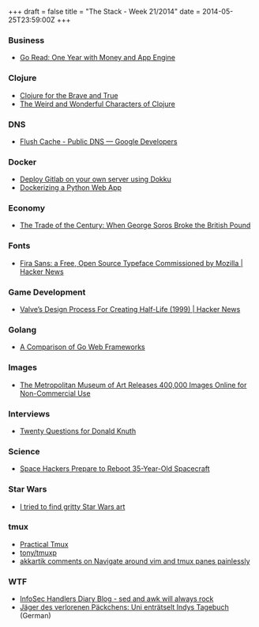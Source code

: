+++
draft = false
title = "The Stack - Week 21/2014"
date = 2014-05-25T23:59:00Z
+++



### Business

 - [Go Read: One Year with Money and App Engine][Goreadoneyearwithmoneyandappenginemattjibson]

[Goreadoneyearwithmoneyandappenginemattjibson]: http://mattjibson.com/blog/2014/03/13/goread-one-year-with-money-and-app-engine/


### Clojure

 - [Clojure for the Brave and True][Functionalprogrammingclojureforthebraveandtrue]
 - [The Weird and Wonderful Characters of Clojure][Theweirdandwonderfulcharactersofclojure]

[Functionalprogrammingclojureforthebraveandtrue]: http://www.braveclojure.com/functional-programming/?again
[Theweirdandwonderfulcharactersofclojure]: http://yobriefca.se/blog/2014/05/19/the-weird-and-wonderful-characters-of-clojure/


### DNS

 - [Flush Cache - Public DNS — Google Developers][Flushcachepublicdnsgoogledevelopers]

[Flushcachepublicdnsgoogledevelopers]: https://developers.google.com/speed/public-dns/cache


### Docker

 - [Deploy Gitlab on your own server using Dokku][Deploygitlabonyourownserverusingdokkubytemarkblog]
 - [Dockerizing a Python Web App][Dockerizingapythonwebappapplicationmanagementblog]

[Deploygitlabonyourownserverusingdokkubytemarkblog]: http://blog.bytemark.co.uk/2014/05/23/deploy-gitlab-on-your-own-server-using-dokku
[Dockerizingapythonwebappapplicationmanagementblog]: http://blogs.aws.amazon.com/application-management/post/Tx1ZLAHMVBEDCOC/Dockerizing-a-Python-Web-App


### Economy

 - [The Trade of the Century: When George Soros Broke the British Pound][Thetradeofthecenturywhengeorgesorosbrokethebritishpound]

[Thetradeofthecenturywhengeorgesorosbrokethebritishpound]: http://priceonomics.com/the-trade-of-the-century-when-george-soros-broke/


### Fonts

 - [Fira Sans: a Free, Open Source Typeface Commissioned by Mozilla | Hacker News][Firasansafreeopensourcetypefacecommissionedbymozillahackernews]

[Firasansafreeopensourcetypefacecommissionedbymozillahackernews]: https://news.ycombinator.com/item?id=7792462


### Game Development

 - [Valve’s Design Process For Creating Half-Life (1999) | Hacker News][Valvesdesignprocessforcreatinghalflife1999hackernews]

[Valvesdesignprocessforcreatinghalflife1999hackernews]: https://news.ycombinator.com/item?id=7761030


### Golang

 - [A Comparison of Go Web Frameworks][Acomparisonofgowebframeworks]

[Acomparisonofgowebframeworks]: http://corner.squareup.com/2014/05/evaluating-go-frameworks.html


### Images

 - [The Metropolitan Museum of Art Releases 400,000 Images Online for Non-Commercial Use][Themetropolitanmuseumofartreleases400000imagesonlinefornoncommercialusecolossal]

[Themetropolitanmuseumofartreleases400000imagesonlinefornoncommercialusecolossal]: http://www.thisiscolossal.com/2014/05/metropolitan-museum-of-art-releases-400000-hi-res-images-into-the-public-domain/


### Interviews

 - [Twenty Questions for Donald Knuth][Twentyquestionsfordonaldknuthinformit]

[Twentyquestionsfordonaldknuthinformit]: http://www.informit.com/articles/article.aspx?p=2213858&WT.mc_id=Author_Knuth_20Questions


### Science

 - [Space Hackers Prepare to Reboot 35-Year-Old Spacecraft][Spacehackerspreparetoreboot35yearoldspacecraftieeespectrum]

[Spacehackerspreparetoreboot35yearoldspacecraftieeespectrum]: http://spectrum.ieee.org/tech-talk/aerospace/satellites/space-hackers-prepare-to-reboot-35-year-old-spacecraft


### Star Wars

 - [I tried to find gritty Star Wars art][Itriedtofindgrittystarwarsartimgur]

[Itriedtofindgrittystarwarsartimgur]: http://imgur.com/a/rNPff?gallery


### tmux

 - [Practical Tmux][Practicaltmux]
 - [tony/tmuxp][Tonytmuxpgithub]
 - [akkartik comments on Navigate around vim and tmux panes painlessly][Akkartikcommentsonnavigatearoundvimandtmuxpanespainlessly]

[Practicaltmux]: https://mutelight.org/practical-tmux
[Tonytmuxpgithub]: https://github.com/tony/tmuxp
[Akkartikcommentsonnavigatearoundvimandtmuxpanespainlessly]: http://www.reddit.com/r/vim/comments/22ixkq/navigate_around_vim_and_tmux_panes_painlessly/cgnnnai?context=2


### WTF

 - [InfoSec Handlers Diary Blog - sed and awk will always rock][Infosechandlersdiaryblogsedandawkwillalwaysrock]
 - [Jäger des verlorenen Päckchens: Uni enträtselt Indys Tagebuch][Jgerdesverlorenenpckchensunientrtseltindystagebuchntvde] (German)

[Infosechandlersdiaryblogsedandawkwillalwaysrock]: https://isc.sans.edu/diary/sed+and+awk+will+always+rock/18137
[Jgerdesverlorenenpckchensunientrtseltindystagebuchntvde]: http://www.n-tv.de/technik/Uni-entraetselt-Indys-Tagebuch-article9817416.html
